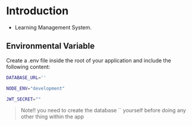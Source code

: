 # Introduction

- Learning Management System.


## Environmental Variable

Create a .env file inside the root of your application and include the following content:

```bash
DATABASE_URL=''

NODE_ENV="development"

JWT_SECRET=""
```

> Note!! you need to create the database `` yourself before doing any other thing within the app 